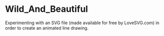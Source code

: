 # Wild_And_Beautiful

 Experimenting with an SVG file (made available for free by LoveSVG.com) in order to create an animated line drawing.
